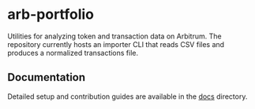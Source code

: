 # arb-portfolio

Utilities for analyzing token and transaction data on Arbitrum. The repository currently hosts an importer CLI that reads CSV files and produces a normalized transactions file.

## Documentation

Detailed setup and contribution guides are available in the [docs](docs/README.md) directory.
